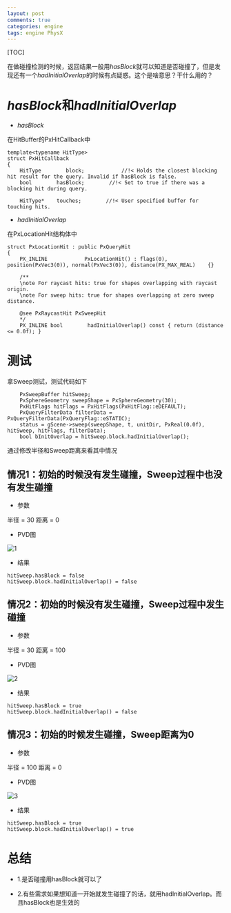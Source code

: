 ```yaml
---
layout: post
comments: true
categories: engine
tags: engine PhysX
---
```


[TOC]

在做碰撞检测的时候，返回结果一般用*hasBlock*就可以知道是否碰撞了，但是发现还有一个*hadInitialOverlap*的时候有点疑惑。这个是啥意思？干什么用的？





# *hasBlock*和*hadInitialOverlap*
* *hasBlock*

在HitBuffer的PxHitCallback中

```
template<typename HitType>
struct PxHitCallback
{
    HitType        block;            //!< Holds the closest blocking hit result for the query. Invalid if hasBlock is false.
    bool        hasBlock;        //!< Set to true if there was a blocking hit during query.

    HitType*    touches;        //!< User specified buffer for touching hits.
```

* *hadInitialOverlap*

在PxLocationHit结构体中

```
struct PxLocationHit : public PxQueryHit
{
    PX_INLINE            PxLocationHit() : flags(0), position(PxVec3(0)), normal(PxVec3(0)), distance(PX_MAX_REAL)    {}

    /**
    \note For raycast hits: true for shapes overlapping with raycast origin.
    \note For sweep hits: true for shapes overlapping at zero sweep distance.

    @see PxRaycastHit PxSweepHit
    */
    PX_INLINE bool        hadInitialOverlap() const { return (distance <= 0.0f); }
```

# 测试
拿Sweep测试，测试代码如下

```
    PxSweepBuffer hitSweep;
    PxSphereGeometry sweepShape = PxSphereGeometry(30);
    PxHitFlags hitFlags = PxHitFlags(PxHitFlag::eDEFAULT);
    PxQueryFilterData filterData = PxQueryFilterData(PxQueryFlag::eSTATIC);
    status = gScene->sweep(sweepShape, t, unitDir, PxReal(0.0f), hitSweep, hitFlags, filterData);
    bool bInitOverlap = hitSweep.block.hadInitialOverlap();
```

通过修改半径和Sweep距离来看其中情况

## 情况1：初始的时候没有发生碰撞，Sweep过程中也没有发生碰撞

* 参数

半径 = 30
距离 = 0

* PVD图

![1]()

* 结果

```
hitSweep.hasBlock = false
hitSweep.block.hadInitialOverlap() = false
```

## 情况2：初始的时候没有发生碰撞，Sweep过程中发生碰撞

* 参数

半径 = 30
距离 = 100

* PVD图

![2]()

* 结果

```
hitSweep.hasBlock = true
hitSweep.block.hadInitialOverlap() = false
```

## 情况3：初始的时候发生碰撞，Sweep距离为0

* 参数

半径 = 100
距离 = 0

* PVD图

![3]()

* 结果

```
hitSweep.hasBlock = true
hitSweep.block.hadInitialOverlap() = true
```

# 总结
* 1.是否碰撞用hasBlock就可以了

* 2.有些需求如果想知道一开始就发生碰撞了的话，就用hadInitialOverlap。而且hasBlock也是生效的
